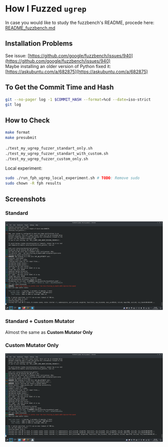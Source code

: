 # How I Fuzzed `ugrep`

In case you would like to study the fuzzbench's README, procede here: [README_fuzzbench.md](README_fuzzbench.md)

## Installation Problems

See issue: [https://github.com/google/fuzzbench/issues/940](https://github.com/google/fuzzbench/issues/940)  
Maybe installing an older version of Python fixed it:  
[https://askubuntu.com/a/682875](https://askubuntu.com/a/682875)

## To Get the Commit Time and Hash

```bash
git --no-pager log -1 $COMMIT_HASH --format=%cd --date=iso-strict
git log
```

## How to Check

```bash
make format
make presubmit

./test_my_ugrep_fuzzer_standart_only.sh
./test_my_ugrep_fuzzer_standart_with_custom.sh
./test_my_ugrep_fuzzer_custom_only.sh
```

Local experiment:

```bash
sudo ./run_fph_ugrep_local_experiment.sh # TODO: Remove sudo
sudo chown -R fph results
```

## Screenshots

### Standard

![First thing to have been done](screenshots/without_mutator.png)

### Standard + Custom Mutator

Almost the same as **Custom Mutator Only**

### Custom Mutator Only

![Second thing to have been done](screenshots/custom_mutator_only.png)
